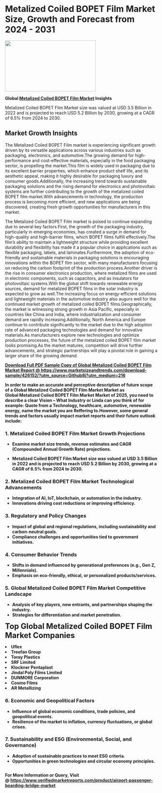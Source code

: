 <H1>Metalized Coiled BOPET Film Market Size, Growth and Forecast from 2024 - 2031</H1><img class="aligncenter size-medium wp-image-584254" src="https://thirdeyenews.in/wp-content/uploads/2024/09/Global-Market-Research-300x168.jpeg" alt="" width="300" height="168" /><p><strong>Global&nbsp;<a href="https://www.marketsizeandtrends.com/download-sample/426152/?utm_source=Github8j?utm_medium=216">Metalized Coiled BOPET Film Market</a> Insights</strong></p><p>Metalized Coiled BOPET Film Market size was valued at USD 3.5 Billion in 2022 and is projected to reach USD 5.2 Billion by 2030, growing at a CAGR of 6.5% from 2024 to 2030.</p><p><h2>Market Growth Insights</h2> <p>The Metalized Coiled BOPET Film market is experiencing significant growth driven by its versatile applications across various industries such as packaging, electronics, and automotive.The growing demand for high-performance and cost-effective materials, especially in the food packaging sector, is propelling the market.This film is widely used in packaging due to its excellent barrier properties, which enhance product shelf life, and its aesthetic appeal, making it highly desirable for packaging luxury and consumer goods.Additionally, the increasing trend towards sustainable packaging solutions and the rising demand for electronics and photovoltaic systems are further contributing to the growth of the metalized coiled BOPET film market.With advancements in technology, the production process is becoming more efficient, and new applications are being discovered, creating fresh growth opportunities for manufacturers in this market.</p> <p><strong><a href="#"></a></strong></p> <p>The Metalized Coiled BOPET Film market is poised to continue expanding due to several key factors.First, the growth of the packaging industry, particularly in emerging economies, has created a surge in demand for high-quality and high-barrier films, which BOPET films fulfill effectively.The film’s ability to maintain a lightweight structure while providing excellent durability and flexibility has made it a popular choice in applications such as flexible packaging, labels, and laminates.Furthermore, the adoption of eco-friendly and sustainable materials in packaging solutions is encouraging innovations within the BOPET film sector, with many manufacturers focusing on reducing the carbon footprint of the production process.Another driver is the rise in consumer electronics production, where metalized films are used in electronic components, such as capacitors, and as insulators for photovoltaic systems.With the global shift towards renewable energy sources, demand for metalized BOPET films in the solar industry is expected to grow as well.The increasing focus on energy-efficient solutions and lightweight materials in the automotive industry also augurs well for the continued market growth of metalized coiled BOPET films.Geographically, the market is witnessing strong growth in Asia Pacific, especially in countries like China and India, where industrialization and consumer demand are rapidly increasing.Additionally, North America and Europe continue to contribute significantly to the market due to the high adoption rate of advanced packaging technologies and demand for innovative materials.As manufacturers explore new technologies and optimize production processes, the future of the metalized coiled BOPET film market looks promising.As the market matures, competition will drive further advancements, and strategic partnerships will play a pivotal role in gaining a larger share of the growing demand.<p><strong><a href="#"></p><p><span class=""><strong>Download Full PDF Sample Copy of Global Metalized Coiled BOPET Film Market Report</strong> @ <a href="https://www.marketsizeandtrends.com/download-sample/426152/?utm_source=Github8j?utm_medium=216" target="_blank">https://www.marketsizeandtrends.com/download-sample/426152/?utm_source=Github8j?utm_medium=216</a></span></p><p>In order to make an accurate and perceptive description of future scope of a Global&nbsp;Metalized Coiled BOPET Film Market Market as Global&nbsp;Metalized Coiled BOPET Film Market Market of 2025, you need to describe a clear Vision &ndash; What Industry or Linda can you think of for example: Quote from a Technology, healthcare, automotive, renewable energy, name the market you are Reffering to.However, some general trends and factors usually impact market reports and their future outlook include:</p><h3>1.&nbsp;<strong>Metalized Coiled BOPET Film Market Growth Projections</strong></h3><ul><li>Examine market size trends, revenue estimates and CAGR (Compounded Annual Growth Rate) projections.</li><li><p>Metalized Coiled BOPET Film Market size was valued at USD 3.5 Billion in 2022 and is projected to reach USD 5.2 Billion by 2030, growing at a CAGR of 6.5% from 2024 to 2030.</p></li></ul><h3>2.&nbsp;<strong>Metalized Coiled BOPET Film Market Technological Advancements</strong></h3><ul><li>Integration of AI, IoT, blockchain, or automation in the industry.</li><li>Innovations driving cost reductions or improving efficiency.</li></ul><h3>3.&nbsp;<strong>Regulatory and Policy Changes</strong></h3><ul><li>Impact of global and regional regulations, including sustainability and carbon-neutral goals.</li><li>Compliance challenges and opportunities tied to government initiatives.</li></ul><h3>4.&nbsp;<strong>Consumer Behavior Trends</strong></h3><ul><li>Shifts in demand influenced by generational preferences (e.g., Gen Z, Millennials).</li><li>Emphasis on eco-friendly, ethical, or personalized products/services.</li></ul><h3>5.&nbsp;<strong>Global Metalized Coiled BOPET Film Market Competitive Landscape</strong></h3><ul><li>Analysis of key players, new entrants, and partnerships shaping the industry.</li><li>Strategies for differentiation and market penetration.</li></ul><p data-pm-slice="1 1 []"><span style="color: inherit; font-family: inherit; font-size: 25px;">Top Global Metalized Coiled BOPET Film Market Companies</span></p><div class="" data-test-id=""><p><li>Uflex</li><li> Treofan Group</li><li> Toray Plastics</li><li> SRF Limited</li><li> Klockner Pentaplast</li><li> Jindal Poly Films Limited</li><li> DUNMORE Corporation</li><li> Cosmo Films</li><li> AR Metallizing</li></p></div><h3>6.&nbsp;<strong>Economic and Geopolitical Factors</strong></h3><ul><li>Influence of global economic conditions, trade policies, and geopolitical events.</li><li>Resilience of the market to inflation, currency fluctuations, or global crises.</li></ul><h3>7.&nbsp;<strong>Sustainability and ESG (Environmental, Social, and Governance)</strong></h3><ul><li>Adoption of sustainable practices to meet ESG criteria.</li><li>Opportunities in green technologies and circular economy principles.</li></ul><h2><strong style="font-size: 14px;">For More Information or Query, Visit @&nbsp;</strong><a style="background-color: #ffffff; font-size: 14px;" href="https://www.marketsizeandtrends.com/report/metalized-coiled-bopet-film-market/" target="_blank">https://www.verifiedmarketreports.com/product/airport-passenger-boarding-bridge-market</a></h2>